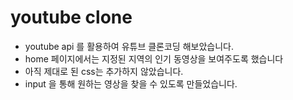 # youtube clone 

- youtube api 를 활용하여 유튜브 클론코딩 해보았습니다.
- home 페이지에서는 지정된 지역의 인기 동영상을 보여주도록 했습니다
- 아직 제대로 된 css는 추가하지 않았습니다.
- input 을 통해 원하는 영상을 찾을 수 있도록 만들었습니다. 

